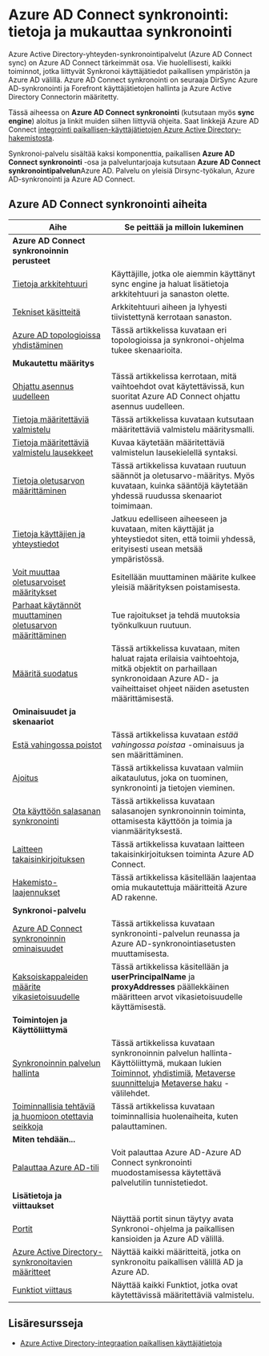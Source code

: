 <properties
    pageTitle="Azure AD Connect synkronointi: tietoja ja mukauttaa synkronoinnin | Microsoft Azure"
    description="Tässä artikkelissa kerrotaan, miten Azure AD Connect synkronointi toimii sekä kuinka voit mukauttaa."
    services="active-directory"
    documentationCenter=""
    authors="andkjell"
    manager="femila"
    editor=""/>

<tags
    ms.service="active-directory"
    ms.workload="identity"
    ms.tgt_pltfrm="na"
    ms.devlang="na"
    ms.topic="article"
    ms.date="08/29/2016"
    ms.author="markusvi;andkjell"/>


# <a name="azure-ad-connect-sync-understand-and-customize-synchronization"></a>Azure AD Connect synkronointi: tietoja ja mukauttaa synkronointi
Azure Active Directory-yhteyden-synkronointipalvelut (Azure AD Connect sync) on Azure AD Connect tärkeimmät osa. Vie huolellisesti, kaikki toiminnot, jotka liittyvät Synkronoi käyttäjätiedot paikallisen ympäristön ja Azure AD välillä. Azure AD Connect synkronointi on seuraaja DirSync Azure AD-synkronointi ja Forefront käyttäjätietojen hallinta ja Azure Active Directory Connectorin määritetty.

Tässä aiheessa on **Azure AD Connect synkronointi** (kutsutaan myös **sync engine**) aloitus ja linkit muiden siihen liittyviä ohjeita. Saat linkkejä Azure AD Connect [integrointi paikallisen-käyttäjätietojen Azure Active Directory-hakemistosta](active-directory-aadconnect.md).

Synkronoi-palvelu sisältää kaksi komponenttia, paikallisen **Azure AD Connect synkronointi** -osa ja palveluntarjoaja kutsutaan **Azure AD Connect synkronointipalvelun**Azure AD. Palvelu on yleisiä Dirsync-työkalun, Azure AD-synkronointi ja Azure AD Connect.

## <a name="azure-ad-connect-sync-topics"></a>Azure AD Connect synkronointi aiheita

Aihe | Se peittää ja milloin lukeminen
----- | -----
**Azure AD Connect synkronoinnin perusteet** |
[Tietoja arkkitehtuuri](active-directory-aadconnectsync-understanding-architecture.md) | Käyttäjille, jotka ole aiemmin käyttänyt sync engine ja haluat lisätietoja arkkitehtuuri ja sanaston olette.
[Tekniset käsitteitä](active-directory-aadconnectsync-technical-concepts.md) | Arkkitehtuuri aiheen ja lyhyesti tiivistettynä kerrotaan sanaston.
[Azure AD topologioissa yhdistäminen](active-directory-aadconnect-topologies.md) | Tässä artikkelissa kuvataan eri topologioissa ja synkronoi-ohjelma tukee skenaarioita.
**Mukautettu määritys** |
[Ohjattu asennus uudelleen](active-directory-aadconnectsync-installation-wizard.md) | Tässä artikkelissa kerrotaan, mitä vaihtoehdot ovat käytettävissä, kun suoritat Azure AD Connect ohjattu asennus uudelleen.
[Tietoja määritettäviä valmistelu](active-directory-aadconnectsync-understanding-declarative-provisioning.md)| Tässä artikkelissa kuvataan kutsutaan määritettäviä valmistelu määritysmalli.
[Tietoja määritettäviä valmistelu lausekkeet](active-directory-aadconnectsync-understanding-declarative-provisioning-expressions.md) | Kuvaa käytetään määritettäviä valmistelun lausekielellä syntaksi.
[Tietoja oletusarvon määrittäminen](active-directory-aadconnectsync-understanding-default-configuration.md)| Tässä artikkelissa kuvataan ruutuun säännöt ja oletusarvo-määritys. Myös kuvataan, kuinka sääntöjä käytetään yhdessä ruudussa skenaariot toimimaan.
[Tietoja käyttäjien ja yhteystiedot](active-directory-aadconnectsync-understanding-users-and-contacts.md) | Jatkuu edelliseen aiheeseen ja kuvataan, miten käyttäjät ja yhteystiedot siten, että toimii yhdessä, erityisesti usean metsää ympäristössä.
[Voit muuttaa oletusarvoiset määritykset](active-directory-aadconnectsync-change-the-configuration.md) | Esitellään muuttaminen määrite kulkee yleisiä määrityksen poistamisesta.
[Parhaat käytännöt muuttaminen oletusarvon määrittäminen](active-directory-aadconnectsync-best-practices-changing-default-configuration.md) | Tue rajoitukset ja tehdä muutoksia työnkulkuun ruutuun.
[Määritä suodatus](active-directory-aadconnectsync-configure-filtering.md) | Tässä artikkelissa kuvataan, miten haluat rajata erilaisia vaihtoehtoja, mitkä objektit on parhaillaan synkronoidaan Azure AD- ja vaiheittaiset ohjeet näiden asetusten määrittämisestä.
**Ominaisuudet ja skenaariot** |
[Estä vahingossa poistot](active-directory-aadconnectsync-feature-prevent-accidental-deletes.md) | Tässä artikkelissa kuvataan *estää vahingossa poistaa* -ominaisuus ja sen määrittäminen.
[Ajoitus](active-directory-aadconnectsync-feature-scheduler.md) | Tässä artikkelissa kuvataan valmiin aikataulutus, joka on tuominen, synkronointi ja tietojen vieminen.
[Ota käyttöön salasanan synkronointi](active-directory-aadconnectsync-implement-password-synchronization.md) | Tässä artikkelissa kuvataan salasanojen synkronoinnin toiminta, ottamisesta käyttöön ja toimia ja vianmäärityksestä.
[Laitteen takaisinkirjoituksen](active-directory-aadconnect-feature-device-writeback.md) | Tässä artikkelissa kuvataan laitteen takaisinkirjoituksen toiminta Azure AD Connect.
[Hakemisto-laajennukset](active-directory-aadconnectsync-feature-directory-extensions.md) | Tässä artikkelissa käsitellään laajentaa omia mukautettuja määritteitä Azure AD rakenne.
**Synkronoi-palvelu** |
[Azure AD Connect synkronoinnin ominaisuudet](active-directory-aadconnectsyncservice-features.md) | Tässä artikkelissa kuvataan synkronointi-palvelun reunassa ja Azure AD-synkronointiasetusten muuttamisesta.
[Kaksoiskappaleiden määrite vikasietoisuudelle](active-directory-aadconnectsyncservice-duplicate-attribute-resiliency.md) | Tässä artikkelissa käsitellään ja **userPrincipalName** ja **proxyAddresses** päällekkäinen määritteen arvot vikasietoisuudelle käyttämisestä.
**Toimintojen ja Käyttöliittymä** |
[Synkronoinnin palvelun hallinta](active-directory-aadconnectsync-service-manager-ui.md) | Tässä artikkelissa kuvataan synkronoinnin palvelun hallinta-Käyttöliittymä, mukaan lukien [Toiminnot](active-directory-aadconnectsync-service-manager-ui-operations.md), [yhdistimiä](active-directory-aadconnectsync-service-manager-ui-connectors.md), [Metaverse suunnittelu](active-directory-aadconnectsync-service-manager-ui-mvdesigner.md)ja [Metaverse haku](active-directory-aadconnectsync-service-manager-ui-mvsearch.md) -välilehdet.
[Toiminnallisia tehtäviä ja huomioon otettavia seikkoja](active-directory-aadconnectsync-operations.md) | Tässä artikkelissa kuvataan toiminnallisia huolenaiheita, kuten palauttaminen.
**Miten tehdään...** |
[Palauttaa Azure AD-tili](active-directory-aadconnectsync-howto-azureadaccount.md) | Voit palauttaa Azure AD-Azure AD Connect synkronointi muodostamisessa käytettävä palvelutilin tunnistetiedot.
**Lisätietoja ja viittaukset** |
[Portit](active-directory-aadconnect-ports.md) | Näyttää portit sinun täytyy avata Synkronoi-ohjelma ja paikallisen kansioiden ja Azure AD välillä.
[Azure Active Directory-synkronoitavien määritteet](active-directory-aadconnectsync-attributes-synchronized.md) | Näyttää kaikki määritteitä, jotka on synkronoitu paikallisen välillä AD ja Azure AD.
[Funktiot viittaus](active-directory-aadconnectsync-functions-reference.md) | Näyttää kaikki Funktiot, jotka ovat käytettävissä määritettäviä valmistelu.

## <a name="additional-resources"></a>Lisäresursseja

* [Azure Active Directory-integraation paikallisen käyttäjätietoja](active-directory-aadconnect.md)
